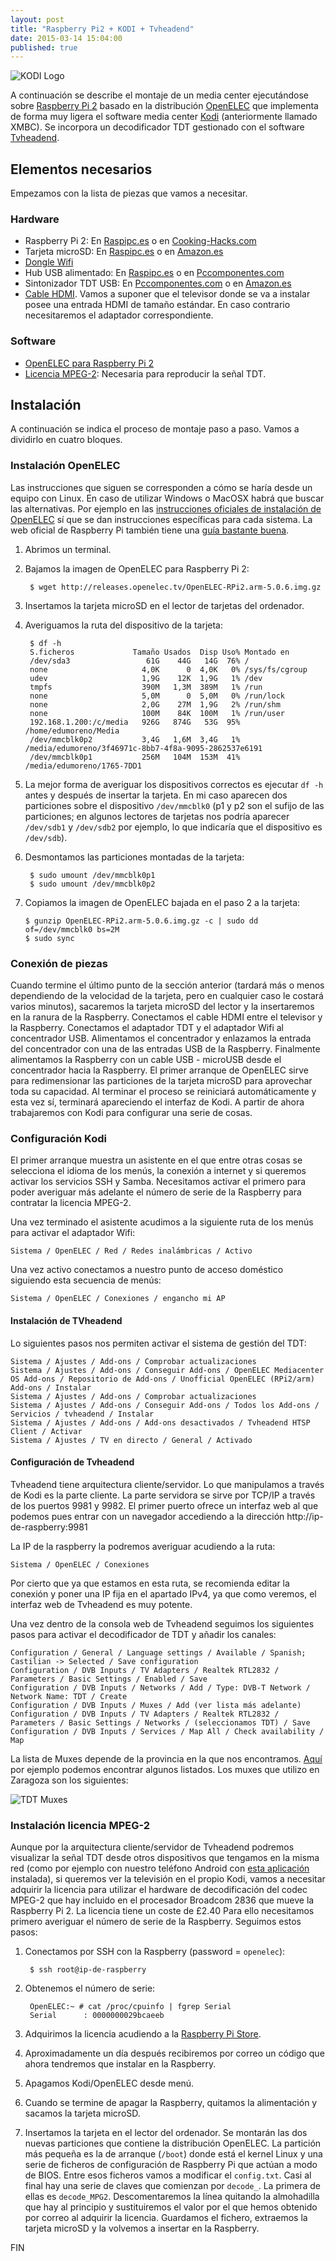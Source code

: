 ```yaml
---
layout: post
title: "Raspberry Pi2 + KODI + Tvheadend"
date: 2015-03-14 15:04:00
published: true
---
```


![KODI Logo](/images/posts/kodi-logo.png)

A continuación se describe el montaje de un media center ejecutándose sobre [Raspberry Pi 2](http://www.raspberrypi.org/raspberry-pi-2-on-sale/) basado en la distribución [OpenELEC](http://openelec.tv/) que implementa de forma muy ligera el software media center [Kodi](http://kodi.tv/) (anteriormente llamado XMBC). Se incorpora un decodificador TDT gestionado con el software [Tvheadend](https://tvheadend.org/).

## Elementos necesarios

Empezamos con la lista de piezas que vamos a necesitar.

### Hardware

* Raspberry Pi 2: En [Raspipc.es](http://www.raspipc.es/public/home/index.php?ver=tienda&accion=verArticulo&idProducto=1210) o en [Cooking-Hacks.com](http://www.cooking-hacks.com/shop/raspberry-pi/raspberry-pi-2-model-b)
* Tarjeta microSD: En [Raspipc.es](http://www.raspipc.es/public/home/index.php?ver=tienda&accion=verArticulo&idProducto=1016) o en [Amazon.es](http://www.amazon.es/Samsung-Evo-MB-MP16DA-EU-adaptador/dp/B00J2BU7WO)
* [Dongle Wifi](http://www.raspipc.es/public/home/index.php?ver=tienda&accion=verArticulo&idProducto=1079)
* Hub USB alimentado: En [Raspipc.es](http://www.raspipc.es/public/home/index.php?ver=tienda&accion=verArticulo&idProducto=1065) o en [Pccomponentes.com](http://www.pccomponentes.com/conceptronic_stylish_hub_4_puertos_usb_2_0_azul.html)
* Sintonizador TDT USB: En [Pccomponentes.com](http://www.pccomponentes.com/conceptronic_sintonizador_tdt_usb.html) o en [Amazon.es](http://www.amazon.es/Conceptronic-C08-096-receptor-Dvb-T-radio/dp/B003KCKERE)
* [Cable HDMI](http://www.raspipc.es/public/home/index.php?ver=tienda&accion=verArticulo&idProducto=1115). Vamos a suponer que el televisor donde se va a instalar posee una entrada HDMI de tamaño estándar. En caso contrario necesitaremos el adaptador correspondiente.

### Software

* [OpenELEC para Raspberry Pi 2](http://releases.openelec.tv/OpenELEC-RPi2.arm-5.0.6.img.gz?mirrorlist)
* [Licencia MPEG-2](http://www.raspberrypi.com/mpeg-2-license-key/): Necesaria para reproducir la señal TDT.

## Instalación

A continuación se indica el proceso de montaje paso a paso. Vamos a dividirlo en cuatro bloques.

### Instalación OpenELEC

Las instrucciones que siguen se corresponden a cómo se haría desde un equipo con Linux. En caso de utilizar Windows o MacOSX habrá que buscar las alternativas. Por ejemplo en las [instrucciones oficiales de instalación de OpenELEC](http://wiki.openelec.tv/index.php/HOW-TO:Installing_OpenELEC/Creating_The_Install_Key#tab=DiskImage) sí que se dan instrucciones específicas para cada sistema. La web oficial de Raspberry Pi también tiene una [guía bastante buena](http://www.raspberrypi.org/documentation/installation/installing-images/README.md).

1. Abrimos un terminal.
2. Bajamos la imagen de OpenELEC para Raspberry Pi 2:

        $ wget http://releases.openelec.tv/OpenELEC-RPi2.arm-5.0.6.img.gz

3. Insertamos la tarjeta microSD en el lector de tarjetas del ordenador.
4. Averiguamos la ruta del dispositivo de la tarjeta:

        $ df -h
        S.ficheros             Tamaño Usados  Disp Uso% Montado en
        /dev/sda3                 61G    44G   14G  76% /
        none                     4,0K      0  4,0K   0% /sys/fs/cgroup
        udev                     1,9G    12K  1,9G   1% /dev
        tmpfs                    390M   1,3M  389M   1% /run
        none                     5,0M      0  5,0M   0% /run/lock
        none                     2,0G    27M  1,9G   2% /run/shm
        none                     100M    84K  100M   1% /run/user
        192.168.1.200:/c/media   926G   874G   53G  95% /home/edumoreno/Media
        /dev/mmcblk0p2           3,4G   1,6M  3,4G   1% /media/edumoreno/3f46971c-8bb7-4f8a-9095-2862537e6191
        /dev/mmcblk0p1           256M   104M  153M  41% /media/edumoreno/1765-7DD1

5. La mejor forma de averiguar los dispositivos correctos es ejecutar `df -h` antes y después de insertar la tarjeta. En mi caso aparecen dos particiones sobre el dispositivo `/dev/mmcblk0` (p1 y p2 son el sufijo de las particiones; en algunos lectores de tarjetas nos podría aparecer `/dev/sdb1` y `/dev/sdb2` por ejemplo, lo que indicaría que el dispositivo es `/dev/sdb`).

6. Desmontamos las particiones montadas de la tarjeta:

        $ sudo umount /dev/mmcblk0p1
        $ sudo umount /dev/mmcblk0p2

7.  Copiamos la imagen de OpenELEC bajada en el paso 2 a la tarjeta:

        $ gunzip OpenELEC-RPi2.arm-5.0.6.img.gz -c | sudo dd of=/dev/mmcblk0 bs=2M
        $ sudo sync


### Conexión de piezas

Cuando termine el último punto de la sección anterior (tardará más o menos dependiendo de la velocidad de la tarjeta, pero en cualquier caso le costará varios minutos), sacaremos la tarjeta microSD del lector y la insertaremos en la ranura de la Raspberry. Conectamos el cable HDMI entre el televisor y la Raspberry. Conectamos el adaptador TDT y el adaptador Wifi al concentrador USB. Alimentamos el concentrador y enlazamos la entrada del concentrador con una de las entradas USB de la Raspberry. Finalmente alimentamos la Raspberry con un cable USB - microUSB desde el concentrador hacia la Raspberry. El primer arranque de OpenELEC sirve para redimensionar las particiones de la tarjeta microSD para aprovechar toda su capacidad. Al terminar el proceso se reiniciará automáticamente y esta vez sí, terminará apareciendo el interfaz de Kodi. A partir de ahora trabajaremos con Kodi para configurar una serie de cosas.

### Configuración Kodi

El primer arranque muestra un asistente en el que entre otras cosas se selecciona el idioma de los menús, la conexión a internet y si queremos activar los servicios SSH y Samba. Necesitamos activar el primero para poder averiguar más adelante el número de serie de la Raspberry para contratar la licencia MPEG-2.

Una vez terminado el asistente acudimos a la siguiente ruta de los menús para activar el adaptador Wifi:

    Sistema / OpenELEC / Red / Redes inalámbricas / Activo

Una vez activo conectamos a nuestro punto de acceso doméstico siguiendo esta secuencia de menús:

    Sistema / OpenELEC / Conexiones / engancho mi AP

#### Instalación de TVheadend

Lo siguientes pasos nos permiten activar el sistema de gestión del TDT:  

    Sistema / Ajustes / Add-ons / Comprobar actualizaciones
    Sistema / Ajustes / Add-ons / Conseguir Add-ons / OpenELEC Mediacenter OS Add-ons / Repositorio de Add-ons / Unofficial OpenELEC (RPi2/arm) Add-ons / Instalar
    Sistema / Ajustes / Add-ons / Comprobar actualizaciones
    Sistema / Ajustes / Add-ons / Conseguir Add-ons / Todos los Add-ons / Servicios / tvheadend / Instalar
    Sistema / Ajustes / Add-ons / Add-ons desactivados / Tvheadend HTSP Client / Activar
    Sistema / Ajustes / TV en directo / General / Activado

#### Configuración de Tvheadend

Tvheadend tiene arquitectura cliente/servidor. Lo que manipulamos a través de Kodi es la parte cliente. La parte servidora se sirve por TCP/IP a través de los puertos 9981 y 9982. El primer puerto ofrece un interfaz web al que podemos pues entrar con un navegador accediendo a la dirección http://ip-de-raspberry:9981

La IP de la raspberry la podremos averiguar acudiendo a la ruta:

    Sistema / OpenELEC / Conexiones

Por cierto que ya que estamos en esta ruta, se recomienda editar la conexión y poner una IP fija en el apartado IPv4, ya que como veremos, el interfaz web de Tvheadend es muy potente.

Una vez dentro de la consola web de Tvheadend seguimos los siguientes pasos para activar el decodificador de TDT y añadir los canales:  

    Configuration / General / Language settings / Available / Spanish; Castilian -> Selected / Save configuration
    Configuration / DVB Inputs / TV Adapters / Realtek RTL2832 / Parameters / Basic Settings / Enabled / Save
    Configuration / DVB Inputs / Networks / Add / Type: DVB-T Network / Network Name: TDT / Create
    Configuration / DVB Inputs / Muxes / Add (ver lista más adelante)
    Configuration / DVB Inputs / TV Adapters / Realtek RTL2832 / Parameters / Basic Settings / Networks / (seleccionamos TDT) / Save
    Configuration / DVB Inputs / Services / Map All / Check availability / Map

La lista de Muxes depende de la provincia en la que nos encontramos. [Aquí](http://www.tdt1.com/) por ejemplo podemos encontrar algunos listados. Los muxes que utilizo en Zaragoza son los siguientes:

![TDT Muxes](/images/posts/muxes.png)

### Instalación licencia MPEG-2

Aunque por la arquitectura cliente/servidor de Tvheadend podremos visualizar la señal TDT desde otros dispositivos que tengamos en la misma red (como por ejemplo con nuestro teléfono Android con [esta aplicación](https://play.google.com/store/apps/details?id=org.tvheadend.tvhguide) instalada), si queremos ver la televisión en el propio Kodi, vamos a necesitar adquirir la licencia para utilizar el hardware de decodificación del codec MPEG-2 que hay incluido en el procesador Broadcom 2836 que mueve la Raspberry Pi 2. La licencia tiene un coste de £2.40 Para ello necesitamos primero averiguar el número de serie de la Raspberry. Seguimos estos pasos:

1. Conectamos por SSH con la Raspberry (password = `openelec`):

        $ ssh root@ip-de-raspberry

2. Obtenemos el número de serie:

        OpenELEC:~ # cat /proc/cpuinfo | fgrep Serial
        Serial		: 0000000029bcaeeb

3. Adquirimos la licencia acudiendo a la [Raspberry Pi Store](http://www.raspberrypi.com/mpeg-2-license-key/).
4. Aproximadamente un día después recibiremos por correo un código que ahora tendremos que instalar en la Raspberry.
5. Apagamos Kodi/OpenELEC desde menú.
6. Cuando se termine de apagar la Raspberry, quitamos la alimentación y sacamos la tarjeta microSD.
7. Insertamos la tarjeta en el lector del ordenador. Se montarán las dos nuevas particiones que contiene la distribución OpenELEC. La partición más pequeña es la de arranque (`/boot`) donde está el kernel Linux y una serie de ficheros de configuración de Raspberry Pi que actúan a modo de BIOS. Entre esos ficheros vamos a modificar el `config.txt`. Casi al final hay una serie de claves que comienzan por `decode_`. La primera de ellas es `decode_MPG2`. Descomentaremos la línea quitando la almohadilla que hay al principio y sustituiremos el valor por el que hemos obtenido por correo al adquirir la licencia. Guardamos el fichero, extraemos la tarjeta microSD y la volvemos a insertar en la Raspberry.

FIN